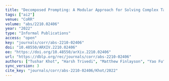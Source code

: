 ```yaml
---
title: "Decomposed Prompting: A Modular Approach for Solving Complex Tasks."
tags: ["ai2"]
venue: "CoRR"
volume: "abs/2210.02406"
year: "2022"
type: "Informal Publications"
access: "open"
key: "journals/corr/abs-2210-02406"
doi: "10.48550/ARXIV.2210.02406"
ee: "https://doi.org/10.48550/arXiv.2210.02406"
url: "https://dblp.org/rec/journals/corr/abs-2210-02406"
authors: ["Tushar Khot", "Harsh Trivedi", "Matthew Finlayson", "Yao Fu", "Kyle Richardson", "Peter Clark", "Ashish Sabharwal"]
sync_version: 3
cite_key: "journals/corr/abs-2210-02406/Khot/2022"
---
```

